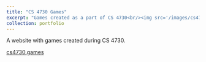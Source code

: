 ```yaml
---
title: "CS 4730 Games"
excerpt: "Games created as a part of CS 4730<br/><img src='/images/cs4730header.png'>"
collection: portfolio
---
```


A website with games created during CS 4730.

[cs4730.games](http://cs4730.games)